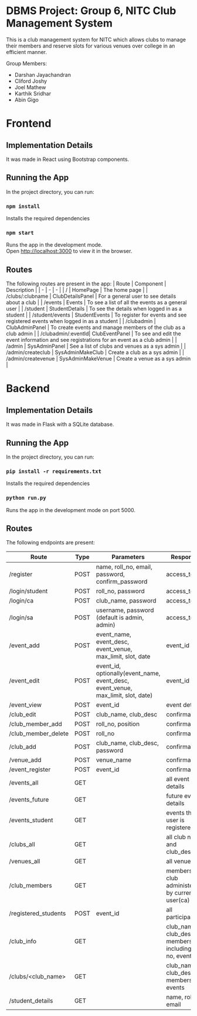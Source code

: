<!-- This is a markdown file  -->
# DBMS Project: Group 6, NITC Club Management System

This is a club management system for NITC which allows clubs to manage their members and reserve slots for various venues over college in an efficient manner.

Group Members:
- Darshan Jayachandran
- Cliford Joshy
- Joel Mathew
- Karthik Sridhar
- Abin Gigo

# Frontend

## Implementation Details

It was made in React using Bootstrap components.

## Running the App

In the project directory, you can run:

### `npm install`

Installs the required dependencies

### `npm start`

Runs the app in the development mode.\
Open [http://localhost:3000](http://localhost:3000) to view it in the browser.

## Routes

The following routes are present in the app:
| Route | Component | Description |
| - | - | - |
| / | HomePage | The home page |
| /clubs/:clubname | ClubDetailsPanel | For a general user to see details about a club |
| /events | Events | To see a list of all the events as a general user |
| /student | StudentDetails | To see the details when logged in as a student |
| /student/events | StudentEvents | To register for events and see registered events when logged in as a student |
| /clubadmin | ClubAdminPanel | To create events and manage members of the club as a club admin |
| /clubadmin/:eventId| ClubEventPanel | To see and edit the event information and see registrations for an event as a club admin |
| /admin | SysAdminPanel | See a list of clubs and venues as a sys admin |
| /admin/createclub | SysAdminMakeClub | Create a club as a sys admin |
| /admin/createvenue | SysAdminMakeVenue | Create a venue as a sys admin |


# Backend

## Implementation Details

It was made in Flask with a SQLite database.

## Running the App

In the project directory, you can run:

### `pip install -r requirements.txt`

Installs the required dependencies

### `python run.py`

Runs the app in the development mode on port 5000.

## Routes

The following endpoints are present:

| Route | Type | Parameters | Response |
| - | - | - | - |
| /register | POST | name, roll_no, email, password, confirm_password | access_token |
| /login/student | POST | roll_no, password | access_token |
| /login/ca | POST | club_name, password | access_token |
| /login/sa | POST | username, password (default is admin, admin) | access_token |
| /event_add | POST | event_name, event_desc, event_venue, max_limit, slot, date | event_id |
| /event_edit | POST | event_id, optionally(event_name, event_desc, event_venue, max_limit, slot, date) | event_id |
| /event_view | POST | event_id | event details |
| /club_edit | POST | club_name, club_desc | confirmation |
| /club_member_add | POST | roll_no, position | confirmation |
| /club_member_delete | POST | roll_no | confirmation |
| /club_add | POST | club_name, club_desc, password | confirmation |
| /venue_add | POST | venue_name | confirmation |
| /event_register | POST | event_id | confirmation |
| /events_all | GET | | all event details |
| /events_future | GET | | future event details |
| /events_student | GET | | events the user is registered for |
| /clubs_all | GET | | all club name and club_desc |
| /venues_all | GET | | all venues |
| /club_members | GET | | members of club administered by current user(ca) |
| /registered_students | POST | event_id | all participants |
| /club_info | GET | | club_name, club_desc, members including roll no, events |
| /clubs/<club_name> | GET | | club_name, club_desc, members, events |
| /student_details | GET | | name, roll no, email |

